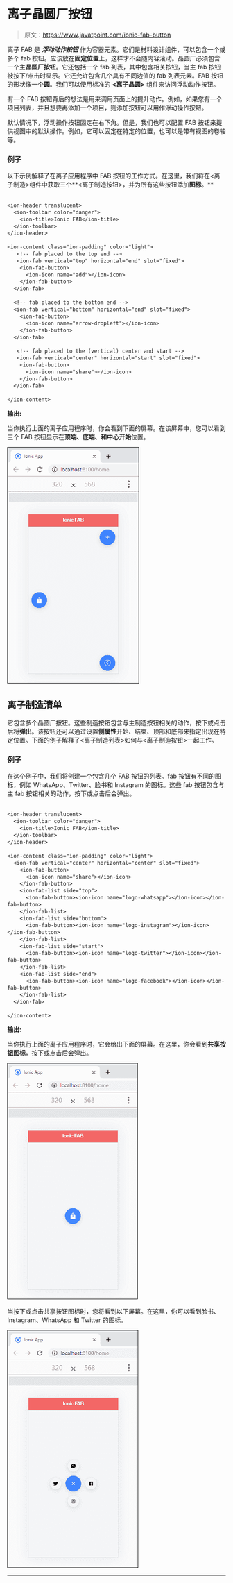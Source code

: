 # 离子晶圆厂按钮

> 原文：<https://www.javatpoint.com/ionic-fab-button>

离子 FAB 是 ***浮动动作按钮*** 作为容器元素。它们是材料设计组件，可以包含一个或多个 fab 按钮。应该放在**固定位置**上，这样才不会随内容滚动。晶圆厂必须包含一个主**晶圆厂按钮**。它还包括一个 fab 列表，其中包含相关按钮，当主 fab 按钮被按下/点击时显示。它还允许包含几个具有不同边值的 fab 列表元素。FAB 按钮的形状像一个**圆**。我们可以使用标准的 **<离子晶圆>** 组件来访问浮动动作按钮。

有一个 FAB 按钮背后的想法是用来调用页面上的提升动作。例如，如果您有一个项目列表，并且想要再添加一个项目，则添加按钮可以用作浮动操作按钮。

默认情况下，浮动操作按钮固定在右下角。但是，我们也可以配置 FAB 按钮来提供视图中的默认操作。例如，它可以固定在特定的位置，也可以是带有视图的卷轴等。

### 例子

以下示例解释了在离子应用程序中 FAB 按钮的工作方式。在这里，我们将在<离子制造>组件中获取三个**<离子制造按钮>，并为所有这些按钮添加**图标**。**

```

<ion-header translucent>
  <ion-toolbar color="danger">
    <ion-title>Ionic FAB</ion-title>
  </ion-toolbar>
</ion-header>

<ion-content class="ion-padding" color="light">
   <!-- fab placed to the top end -->
   <ion-fab vertical="top" horizontal="end" slot="fixed">
    <ion-fab-button>
      <ion-icon name="add"></ion-icon>
    </ion-fab-button>
  </ion-fab>

  <!-- fab placed to the bottom end -->
  <ion-fab vertical="bottom" horizontal="end" slot="fixed">
    <ion-fab-button>
      <ion-icon name="arrow-dropleft"></ion-icon>
    </ion-fab-button>
  </ion-fab>

   <!-- fab placed to the (vertical) center and start -->
   <ion-fab vertical="center" horizontal="start" slot="fixed">
    <ion-fab-button>
      <ion-icon name="share"></ion-icon>
    </ion-fab-button>
  </ion-fab>

</ion-content>

```

**输出:**

当你执行上面的离子应用程序时，你会看到下面的屏幕。在该屏幕中，您可以看到三个 FAB 按钮显示在**顶端、底端、**和**中心开始**位置。

![Ionic FAB Button](img/0187471515fc92b0d5819d4cdca1baf1.png)

## 离子制造清单

它包含多个晶圆厂按钮。这些制造按钮包含与主制造按钮相关的动作，按下或点击后将**弹出**。该按钮还可以通过设置**侧属性**开始、结束、顶部和底部来指定出现在特定位置。下面的例子解释了<离子制造列表>如何与<离子制造按钮>一起工作。

### 例子

在这个例子中，我们将创建一个包含几个 FAB 按钮的列表。fab 按钮有不同的图标，例如 WhatsApp、Twitter、脸书和 Instagram 的图标。这些 fab 按钮包含与主 fab 按钮相关的动作，按下或点击后会弹出。

```

<ion-header translucent>
  <ion-toolbar color="danger">
    <ion-title>Ionic FAB</ion-title>
  </ion-toolbar>
</ion-header>

<ion-content class="ion-padding" color="light">
  <ion-fab vertical="center" horizontal="center" slot="fixed">
    <ion-fab-button>
      <ion-icon name="share"></ion-icon>
    </ion-fab-button>
    <ion-fab-list side="top">
      <ion-fab-button><ion-icon name="logo-whatsapp"></ion-icon></ion-fab-button>
    </ion-fab-list>
    <ion-fab-list side="bottom">
      <ion-fab-button><ion-icon name="logo-instagram"></ion-icon></ion-fab-button>
    </ion-fab-list>
    <ion-fab-list side="start">
      <ion-fab-button><ion-icon name="logo-twitter"></ion-icon></ion-fab-button>
    </ion-fab-list>
    <ion-fab-list side="end">
      <ion-fab-button><ion-icon name="logo-facebook"></ion-icon></ion-fab-button>
    </ion-fab-list>
  </ion-fab>

</ion-content>

```

**输出:**

当你执行上面的离子应用程序时，它会给出下面的屏幕。在这里，你会看到**共享按钮图标**，按下或点击后会弹出。

![Ionic FAB Button](img/c0fcba448dde43a321829ae8a0bc8d86.png)

当按下或点击共享按钮图标时，您将看到以下屏幕。在这里，你可以看到脸书、Instagram、WhatsApp 和 Twitter 的图标。

![Ionic FAB Button](img/0c1c9b0d63ff9e82fbab753bc3ffce7a.png)

* * ***